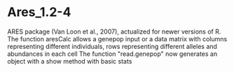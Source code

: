 # Ares_1.2-4
ARES package (Van Loon et al., 2007), actualized for newer versions of R.  
The function aresCalc allows a genepop input or a data matrix with columns representing
different individuals, rows representing different alleles and abundances in each cell
The function "read.genepop" now generates an object with a show method with basic stats


